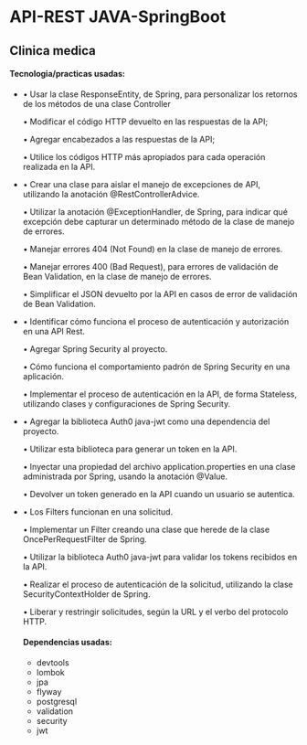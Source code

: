 #  API-REST JAVA-SpringBoot
## Clinica medica

#### Tecnologia/practicas usadas:

- •	Usar la clase ResponseEntity, de Spring, para personalizar los retornos de los métodos de una clase Controller

  •	Modificar el código HTTP devuelto en las respuestas de la API;

  •	Agregar encabezados a las respuestas de la API;

  •	Utilice los códigos HTTP más apropiados para cada operación realizada en la API.
  

- •	Crear una clase para aislar el manejo de excepciones de API, utilizando la anotación @RestControllerAdvice.
  
  •	Utilizar la anotación @ExceptionHandler, de Spring, para indicar qué excepción debe capturar un determinado método de la clase de manejo de errores.
  
  •	Manejar errores 404 (Not Found) en la clase de manejo de errores.
  
  •	Manejar errores 400 (Bad Request), para errores de validación de Bean Validation, en la clase de manejo de errores.
  
  •	Simplificar el JSON devuelto por la API en casos de error de validación de Bean Validation.
  

- •	Identificar cómo funciona el proceso de autenticación y autorización en una API Rest.

  •	Agregar Spring Security al proyecto.
  
  •	Cómo funciona el comportamiento padrón de Spring Security en una aplicación.
  
  •	Implementar el proceso de autenticación en la API, de forma Stateless, utilizando clases y configuraciones de Spring Security.
  

- •	Agregar la biblioteca Auth0 java-jwt como una dependencia del proyecto.
  
  •	Utilizar esta biblioteca para generar un token en la API.
  
  •	Inyectar una propiedad del archivo application.properties en una clase administrada por Spring, usando la anotación @Value.
  
  •	Devolver un token generado en la API cuando un usuario se autentica.
  

- •	Los Filters funcionan en una solicitud.
  
  •	Implementar un Filter creando una clase que herede de la clase OncePerRequestFilter de Spring.
  
  •	Utilizar la biblioteca Auth0 java-jwt para validar los tokens recibidos en la API.
  
  •	Realizar el proceso de autenticación de la solicitud, utilizando la clase SecurityContextHolder de Spring.
  
  •	Liberar y restringir solicitudes, según la URL y el verbo del protocolo HTTP.

  #### Dependencias usadas:
  -  devtools
  -  lombok
  -  jpa
  -  flyway
  -  postgresql
  -  validation
  -  security
  -  jwt
